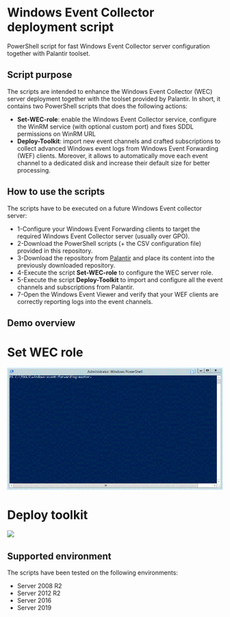 # Windows Event Collector deployment script
PowerShell script for fast Windows Event Collector server configuration together with Palantir toolset.

## Script purpose
The scripts are intended to enhance the Windows Event Collector (WEC) server deployment together with the toolset provided by Palantir. In short, it contains two PowerShell scripts that does the following actions:
* **Set-WEC-role**: enable the Windows Event Collector service, configure the WinRM service (with optional custom port) and fixes SDDL permissions on WinRM URL
* **Deploy-Toolkit**: import new event channels and crafted subscriptions to collect advanced Windows event logs from Windows Event Forwarding (WEF) clients. Moreover, it allows to automatically move each event channel to a dedicated disk and increase their default size for better processing.

## How to use the scripts
The scripts have to be executed on a future Windows Event collector server:
* 1-Configure your Windows Event Forwarding clients to target the required Windows Event Collector server (usually over GPO).
* 2-Download the PowerShell scripts (+ the CSV configuration file) provided in this repository.
* 3-Download the repository from [Palantir](https://github.com/palantir/windows-event-forwarding.git) and place its content into the previously downloaded repository.
* 4-Execute the script **Set-WEC-role** to configure the WEC server role.
* 5-Execute the script **Deploy-Toolkit** to import and configure all the event channels and subscriptions from Palantir. 
* 7-Open the Windows Event Viewer and verify that your WEF clients are correctly reporting logs into the event channels.

## Demo overview
# Set WEC role
![](/demo/1-Set-WEC-role.gif)

# Deploy toolkit
![](/demo/2-Deploy-Toolkit.gif)

## Supported environment
The scripts have been tested on the following environments:
* Server 2008 R2
* Server 2012 R2
* Server 2016
* Server 2019
